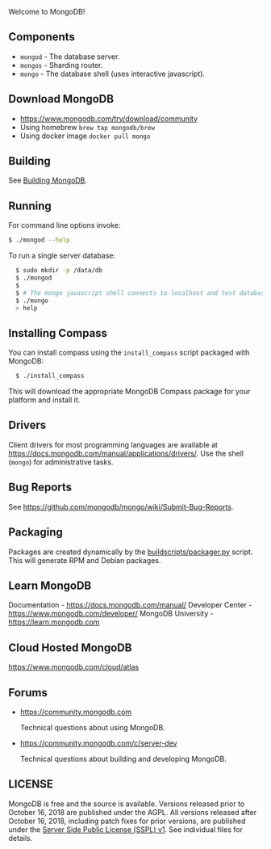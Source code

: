 Welcome to MongoDB!

## Components

- `mongod` - The database server.
- `mongos` - Sharding router.
- `mongo`  - The database shell (uses interactive javascript).


## Download MongoDB
- https://www.mongodb.com/try/download/community
- Using homebrew `brew tap mongodb/brew`
- Using docker image `docker pull mongo`


## Building

See [Building MongoDB](docs/building.md).

## Running

For command line options invoke:

  ```bash
  $ ./mongod --help
  ```

To run a single server database:

  ```bash
    $ sudo mkdir -p /data/db
    $ ./mongod
    $
    $ # The mongo javascript shell connects to localhost and test database by default:
    $ ./mongo
    > help
  ```

## Installing Compass

You can install compass using the `install_compass` script packaged with MongoDB:

  ```bash
    $ ./install_compass
  ```

This will download the appropriate MongoDB Compass package for your platform
and install it.

## Drivers

Client drivers for most programming languages are available at
https://docs.mongodb.com/manual/applications/drivers/. Use the shell
(`mongo`) for administrative tasks.

## Bug Reports

See https://github.com/mongodb/mongo/wiki/Submit-Bug-Reports.

## Packaging

Packages are created dynamically by the [buildscripts/packager.py](buildscripts/packager.py) script.
This will generate RPM and Debian packages.

## Learn MongoDB

Documentation - https://docs.mongodb.com/manual/
Developer Center -  https://www.mongodb.com/developer/
MongoDB University - https://learn.mongodb.com

## Cloud Hosted MongoDB

https://www.mongodb.com/cloud/atlas

## Forums

- https://community.mongodb.com

  Technical questions about using MongoDB.

- https://community.mongodb.com/c/server-dev

  Technical questions about building and developing MongoDB.


## LICENSE

MongoDB is free and the source is available. Versions released prior to
October 16, 2018 are published under the AGPL. All versions released after
October 16, 2018, including patch fixes for prior versions, are published
under the [Server Side Public License (SSPL) v1](LICENSE-Community.txt).
See individual files for details.


